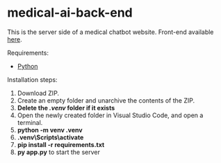 # medical-ai-back-end

This is the server side of a medical chatbot website. Front-end available [here](https://github.com/ioana-manghiuc/medical-ai-front-end).

Requirements:
- [Python](https://www.python.org/downloads/)

Installation steps:
1. Download ZIP.
2. Create an empty folder and unarchive the contents of the ZIP.
3. **Delete the _.venv_ folder if it exists**
4. Open the newly created folder in Visual Studio Code, and open a terminal.
5. **python -m venv .venv**
6. **.venv\Scripts\activate**
7. **pip install -r requirements.txt**
8. **py app.py** to start the server
